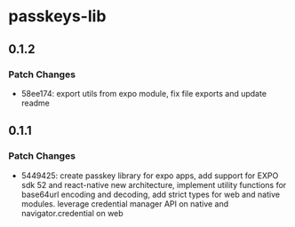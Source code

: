 # passkeys-lib

## 0.1.2

### Patch Changes

- 58ee174: export utils from expo module, fix file exports and update readme

## 0.1.1

### Patch Changes

- 5449425: create passkey library for expo apps, add support for EXPO sdk 52 and react-native new architecture, implement utility functions for base64url encoding and decoding, add strict types for web and native modules. leverage credential manager API on native and navigator.credential on web
